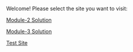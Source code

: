 
Welcome! 
Please select the site you want to visit:

[Module-2 Solution](https://bakshishdesigns.github.io/coursera-test/module2-solution/) 

[Module-3 Solution](https://bakshishdesigns.github.io/coursera-test/module3-solution/)

[Test Site](https://bakshishdesigns.github.io/coursera-test/site/)
